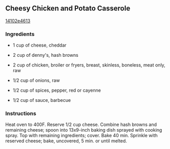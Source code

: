 ## Cheesy Chicken and Potato Casserole

[14102e4613](http://www.kraftrecipes.com/recipes/cheesy-chicken-potato-casserole-180899.aspx)

### Ingredients

 - 1 cup of cheese, cheddar

 - 2 cup of denny's, hash browns

 - 2 cup of chicken, broiler or fryers, breast, skinless, boneless, meat only, raw

 - 1/2 cup of onions, raw

 - 1/2 cup of spices, pepper, red or cayenne

 - 1/2 cup of sauce, barbecue

### Instructions

Heat oven to 400F. Reserve 1/2 cup cheese. Combine hash browns and remaining cheese; spoon into 13x9-inch baking dish sprayed with cooking spray. Top with remaining ingredients; cover. Bake 40 min. Sprinkle with reserved cheese; bake, uncovered, 5 min. or until melted.